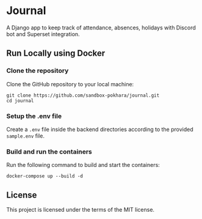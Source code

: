 # Journal

A Django app to keep track of attendance, absences, holidays with Discord bot and Superset integration.

## Run Locally using Docker

### Clone the repository
Clone the GitHub repository to your local machine:
```
git clone https://github.com/sandbox-pokhara/journal.git
cd journal
```

### Setup the .env file
Create a `.env` file inside the backend directories according to the provided `sample.env` file.

### Build and run the containers
Run the following command to build and start the containers:
```
docker-compose up --build -d
```

## License

This project is licensed under the terms of the MIT license.
